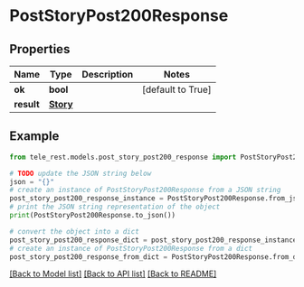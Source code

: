 # PostStoryPost200Response


## Properties

Name | Type | Description | Notes
------------ | ------------- | ------------- | -------------
**ok** | **bool** |  | [default to True]
**result** | [**Story**](Story.md) |  | 

## Example

```python
from tele_rest.models.post_story_post200_response import PostStoryPost200Response

# TODO update the JSON string below
json = "{}"
# create an instance of PostStoryPost200Response from a JSON string
post_story_post200_response_instance = PostStoryPost200Response.from_json(json)
# print the JSON string representation of the object
print(PostStoryPost200Response.to_json())

# convert the object into a dict
post_story_post200_response_dict = post_story_post200_response_instance.to_dict()
# create an instance of PostStoryPost200Response from a dict
post_story_post200_response_from_dict = PostStoryPost200Response.from_dict(post_story_post200_response_dict)
```
[[Back to Model list]](../README.md#documentation-for-models) [[Back to API list]](../README.md#documentation-for-api-endpoints) [[Back to README]](../README.md)


